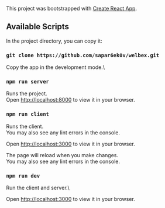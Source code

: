 This project was bootstrapped with [Create React App](https://github.com/facebook/create-react-app).

## Available Scripts

In the project directory, you can copy it:

### `git clone https://github.com/sapar6ek0v/welbex.git`

Copy the app in the development mode.\

### `npm run server`

Runs the project.\
Open [http://localhost:8000](http://localhost:8000) to view it in your browser.

### `npm run client`

Runs the client.\
You may also see any lint errors in the console.

Open [http://localhost:3000](http://localhost:3000) to view it in your browser.

The page will reload when you make changes.\
You may also see any lint errors in the console.

### `npm run dev`

Run the client and server.\

Open [http://localhost:3000](http://localhost:3000) to view it in your browser.
